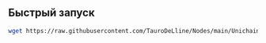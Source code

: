 
## Быстрый запуск
``` bash
wget https://raw.githubusercontent.com/TauroDeLline/Nodes/main/Unichain/Unichain_Install.sh && chmod +x Unichain_Install.sh && ./Unichain_Install.sh
```
